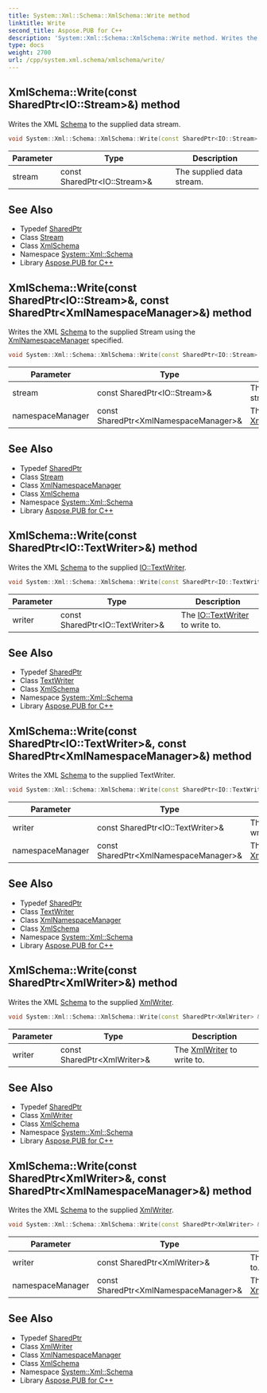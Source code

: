 ```yaml
---
title: System::Xml::Schema::XmlSchema::Write method
linktitle: Write
second_title: Aspose.PUB for C++
description: 'System::Xml::Schema::XmlSchema::Write method. Writes the XML Schema to the supplied data stream in C++.'
type: docs
weight: 2700
url: /cpp/system.xml.schema/xmlschema/write/
---
```

## XmlSchema::Write(const SharedPtr\<IO::Stream\>\&) method


Writes the XML [Schema](../../) to the supplied data stream.

```cpp
void System::Xml::Schema::XmlSchema::Write(const SharedPtr<IO::Stream> &stream)
```


| Parameter | Type | Description |
| --- | --- | --- |
| stream | const SharedPtr\<IO::Stream\>\& | The supplied data stream. |

## See Also

* Typedef [SharedPtr](../../../system/sharedptr/)
* Class [Stream](../../../system.io/stream/)
* Class [XmlSchema](../)
* Namespace [System::Xml::Schema](../../)
* Library [Aspose.PUB for C++](../../../)
## XmlSchema::Write(const SharedPtr\<IO::Stream\>\&, const SharedPtr\<XmlNamespaceManager\>\&) method


Writes the XML [Schema](../../) to the supplied Stream using the [XmlNamespaceManager](../../../system.xml/xmlnamespacemanager/) specified.

```cpp
void System::Xml::Schema::XmlSchema::Write(const SharedPtr<IO::Stream> &stream, const SharedPtr<XmlNamespaceManager> &namespaceManager)
```


| Parameter | Type | Description |
| --- | --- | --- |
| stream | const SharedPtr\<IO::Stream\>\& | The supplied data stream. |
| namespaceManager | const SharedPtr\<XmlNamespaceManager\>\& | The [XmlNamespaceManager](../../../system.xml/xmlnamespacemanager/). |

## See Also

* Typedef [SharedPtr](../../../system/sharedptr/)
* Class [Stream](../../../system.io/stream/)
* Class [XmlNamespaceManager](../../../system.xml/xmlnamespacemanager/)
* Class [XmlSchema](../)
* Namespace [System::Xml::Schema](../../)
* Library [Aspose.PUB for C++](../../../)
## XmlSchema::Write(const SharedPtr\<IO::TextWriter\>\&) method


Writes the XML [Schema](../../) to the supplied [IO::TextWriter](../../../system.io/textwriter/).

```cpp
void System::Xml::Schema::XmlSchema::Write(const SharedPtr<IO::TextWriter> &writer)
```


| Parameter | Type | Description |
| --- | --- | --- |
| writer | const SharedPtr\<IO::TextWriter\>\& | The [IO::TextWriter](../../../system.io/textwriter/) to write to. |

## See Also

* Typedef [SharedPtr](../../../system/sharedptr/)
* Class [TextWriter](../../../system.io/textwriter/)
* Class [XmlSchema](../)
* Namespace [System::Xml::Schema](../../)
* Library [Aspose.PUB for C++](../../../)
## XmlSchema::Write(const SharedPtr\<IO::TextWriter\>\&, const SharedPtr\<XmlNamespaceManager\>\&) method


Writes the XML [Schema](../../) to the supplied TextWriter.

```cpp
void System::Xml::Schema::XmlSchema::Write(const SharedPtr<IO::TextWriter> &writer, const SharedPtr<XmlNamespaceManager> &namespaceManager)
```


| Parameter | Type | Description |
| --- | --- | --- |
| writer | const SharedPtr\<IO::TextWriter\>\& | The [IO::TextWriter](../../../system.io/textwriter/) to write to. |
| namespaceManager | const SharedPtr\<XmlNamespaceManager\>\& | The [XmlNamespaceManager](../../../system.xml/xmlnamespacemanager/). |

## See Also

* Typedef [SharedPtr](../../../system/sharedptr/)
* Class [TextWriter](../../../system.io/textwriter/)
* Class [XmlNamespaceManager](../../../system.xml/xmlnamespacemanager/)
* Class [XmlSchema](../)
* Namespace [System::Xml::Schema](../../)
* Library [Aspose.PUB for C++](../../../)
## XmlSchema::Write(const SharedPtr\<XmlWriter\>\&) method


Writes the XML [Schema](../../) to the supplied [XmlWriter](../../../system.xml/xmlwriter/).

```cpp
void System::Xml::Schema::XmlSchema::Write(const SharedPtr<XmlWriter> &writer)
```


| Parameter | Type | Description |
| --- | --- | --- |
| writer | const SharedPtr\<XmlWriter\>\& | The [XmlWriter](../../../system.xml/xmlwriter/) to write to. |

## See Also

* Typedef [SharedPtr](../../../system/sharedptr/)
* Class [XmlWriter](../../../system.xml/xmlwriter/)
* Class [XmlSchema](../)
* Namespace [System::Xml::Schema](../../)
* Library [Aspose.PUB for C++](../../../)
## XmlSchema::Write(const SharedPtr\<XmlWriter\>\&, const SharedPtr\<XmlNamespaceManager\>\&) method


Writes the XML [Schema](../../) to the supplied [XmlWriter](../../../system.xml/xmlwriter/).

```cpp
void System::Xml::Schema::XmlSchema::Write(const SharedPtr<XmlWriter> &writer, const SharedPtr<XmlNamespaceManager> &namespaceManager)
```


| Parameter | Type | Description |
| --- | --- | --- |
| writer | const SharedPtr\<XmlWriter\>\& | The [XmlWriter](../../../system.xml/xmlwriter/) to write to. |
| namespaceManager | const SharedPtr\<XmlNamespaceManager\>\& | The [XmlNamespaceManager](../../../system.xml/xmlnamespacemanager/). |

## See Also

* Typedef [SharedPtr](../../../system/sharedptr/)
* Class [XmlWriter](../../../system.xml/xmlwriter/)
* Class [XmlNamespaceManager](../../../system.xml/xmlnamespacemanager/)
* Class [XmlSchema](../)
* Namespace [System::Xml::Schema](../../)
* Library [Aspose.PUB for C++](../../../)
